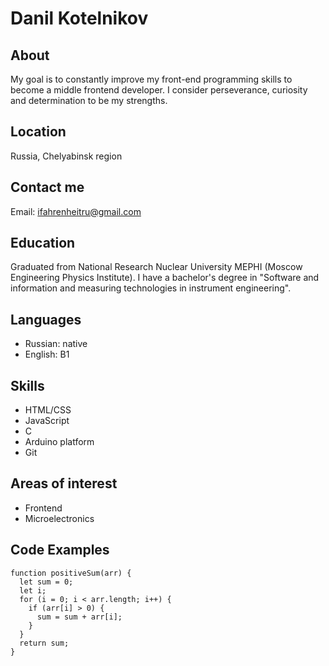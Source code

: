 # Danil Kotelnikov

## About
My goal is to constantly improve my front-end programming skills to become a middle frontend developer. 
I consider perseverance, curiosity and determination to be my strengths.

## Location
Russia, Chelyabinsk region

## Contact me
Email: ifahrenheitru@gmail.com

## Education
Graduated from National Research Nuclear University MEPHI (Moscow Engineering Physics Institute).
I have a bachelor's degree in "Software and information and measuring technologies in instrument engineering".

## Languages 
* Russian: native
* English: B1

## Skills
* HTML/CSS
* JavaScript
* C
* Arduino platform
* Git

## Areas of interest
* Frontend
* Microelectronics

## Code Examples
``` 
function positiveSum(arr) {
  let sum = 0;
  let i;
  for (i = 0; i < arr.length; i++) {
    if (arr[i] > 0) {
      sum = sum + arr[i];
    }
  }
  return sum;
}
```